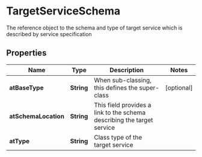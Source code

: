 

# TargetServiceSchema

The reference object to the schema and type of target service which is described by service specification
## Properties

Name | Type | Description | Notes
------------ | ------------- | ------------- | -------------
**atBaseType** | **String** | When sub-classing, this defines the super-class |  [optional]
**atSchemaLocation** | **String** | This field provides a link to the schema describing the target service | 
**atType** | **String** | Class type of the target service | 



